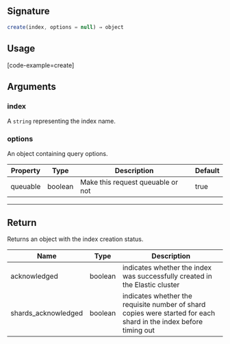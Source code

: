 ## Signature

``` javascript
create(index, options = null) ⇒ object
```

## Usage

[code-example=create]

## Arguments

### index

A `string` representing the index name.

### options

An object containing query options.

| Property | Type    | Description                       | Default |
| -------- | ------- | --------------------------------- | ------- |
| queuable | boolean | Make this request queuable or not | true    |

---

## Return

Returns an object with the index creation status.

| Name | Type | Description
|------|------|-------------
| acknowledged | boolean | indicates whether the index was successfully created in the Elastic cluster
| shards_acknowledged | boolean | indicates whether the requisite number of shard copies were started for each shard in the index before timing out
